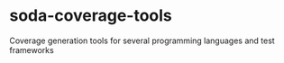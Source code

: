 # soda-coverage-tools
Coverage generation tools for several programming languages and test frameworks
